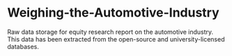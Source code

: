 # Weighing-the-Automotive-Industry
Raw data storage for equity research report on the automotive industry. This data has been extracted from the open-source and university-licensed databases.
